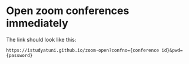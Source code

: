 # Open zoom conferences immediately

The link should look like this:

```
https://istudyatuni.github.io/zoom-open?confno={conference id}&pwd={password}
```
